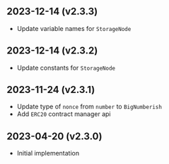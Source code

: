2023-12-14 (v2.3.3)
-------------------
- Update variable names for `StorageNode`

2023-12-14 (v2.3.2)
-------------------
- Update constants for `StorageNode`

2023-11-24 (v2.3.1)
-------------------
- Update type of `nonce` from `number` to `BigNumberish`
- Add `ERC20` contract manager api

2023-04-20 (v2.3.0)
-------------------
- Initial implementation